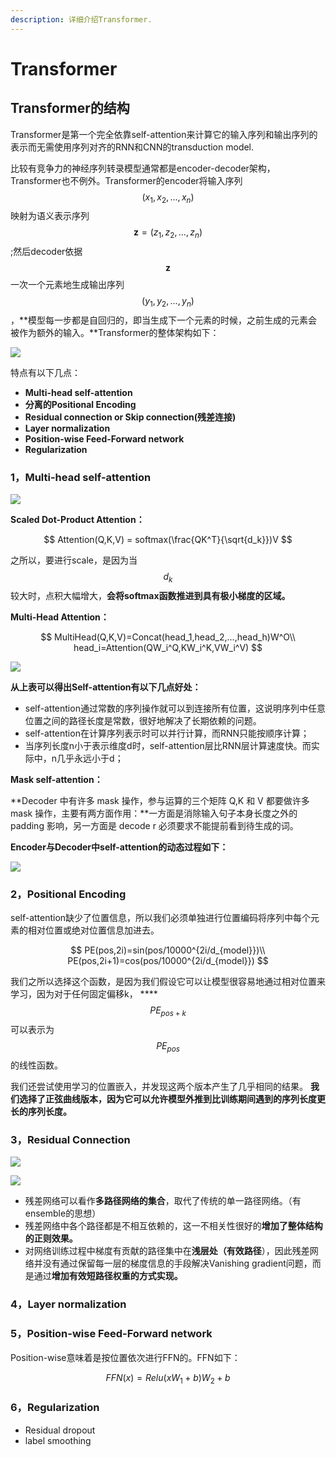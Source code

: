 ```yaml
---
description: 详细介绍Transformer.
---
```


# Transformer

## Transformer的结构

Transformer是第一个完全依靠self-attention来计算它的输入序列和输出序列的表示而无需使用序列对齐的RNN和CNN的transduction model.

比较有竞争力的神经序列转录模型通常都是encoder-decoder架构，Transformer也不例外。Transformer的encoder将输入序列 $$(x_1,x_2,...,x_n)$$ 映射为语义表示序列 $$\mathbf{z}=(z_1,z_2,...,z_n)$$ ;然后decoder依据 $$\mathbf{z}$$ 一次一个元素地生成输出序列 $$(y_1,y_2,...,y_n)$$ ，**模型每一步都是自回归的，即当生成下一个元素的时候，之前生成的元素会被作为额外的输入。**Transformer的整体架构如下：

![](../.gitbook/assets/transformer.png)

特点有以下几点：

* **Multi-head self-attention**
* **分离的Positional Encoding**
* **Residual connection or Skip connection\(残差连接\)**
* **Layer normalization**
* **Position-wise Feed-Forward network**
* **Regularization**

### 1，Multi-head self-attention

![](../.gitbook/assets/sdp.png)

**Scaled Dot-Product Attention：**

$$
Attention(Q,K,V) = softmax(\frac{QK^T}{\sqrt{d_k}})V
$$

之所以，要进行scale，是因为当 $$d_k$$ 较大时，点积大幅增大，**会将softmax函数推进到具有极小梯度的区域。**

**Multi-Head Attention：**

$$
MultiHead(Q,K,V)=Concat(head_1,head_2,...,head_h)W^O\\
head_i=Attention(QW_i^Q,KW_i^K,VW_i^V)
$$

![](../.gitbook/assets/xing-neng.png)

**从上表可以得出Self-attention有以下几点好处：**

* self-attention通过常数的序列操作就可以到连接所有位置，这说明序列中任意位置之间的路径长度是常数，很好地解决了长期依赖的问题。
* self-attention在计算序列表示时可以并行计算，而RNN只能按顺序计算；
* 当序列长度n小于表示维度d时，self-attention层比RNN层计算速度快。而实际中，n几乎永远小于d；

**Mask self-attention：**

**Decoder 中有许多 mask 操作，参与运算的三个矩阵 Q,K 和 V 都要做许多 mask 操作，主要有两方面作用：**一方面是消除输入句子本身长度之外的 padding 影响，另一方面是 decode r 必须要求不能提前看到待生成的词。

**Encoder与Decoder中self-attention的动态过程如下：**

![](../.gitbook/assets/encoderdecoder.gif)

### 2，Positional Encoding

self-attention缺少了位置信息，所以我们必须单独进行位置编码将序列中每个元素的相对位置或绝对位置信息加进去。

$$
PE(pos,2i)=sin(pos/10000^{2i/d_{model}})\\
PE(pos,2i+1)=cos(pos/10000^{2i/d_{model}})
$$

我们之所以选择这个函数，是因为我们假设它可以让模型很容易地通过相对位置来学习，因为对于任何固定偏移k， ****$$PE_{pos+k}$$可以表示为 $$PE_{pos}$$ 的线性函数。

我们还尝试使用学习的位置嵌入，并发现这两个版本产生了几乎相同的结果。 **我们选择了正弦曲线版本，因为它可以允许模型外推到比训练期间遇到的序列长度更长的序列长度。**

### 3，Residual Connection

![](../.gitbook/assets/res1.png)

![](../.gitbook/assets/res2.png)

* 残差网络可以看作**多路径网络的集合**，取代了传统的单一路径网络。（有ensemble的思想）
* 残差网络中各个路径都是不相互依赖的，这一不相关性很好的**增加了整体结构的正则效果。**
* 对网络训练过程中梯度有贡献的路径集中在**浅层处（有效路径**），因此残差网络并没有通过保留每一层的梯度信息的手段解决Vanishing gradient问题，而是通过**增加有效短路径权重的方式实现。**

### 4，Layer normalization

### 5，**Position-wise Feed-Forward network**

Position-wise意味着是按位置依次进行FFN的。FFN如下：

$$
FFN(x)=Relu(xW_1+b)W_2+b
$$

### 6，Regularization

* Residual dropout
* label smoothing

